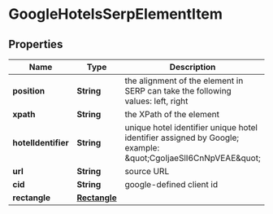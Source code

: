 

# GoogleHotelsSerpElementItem


## Properties

| Name | Type | Description | Notes |
|------------ | ------------- | ------------- | -------------|
|**position** | **String** | the alignment of the element in SERP can take the following values: left, right |  [optional] |
|**xpath** | **String** | the XPath of the element |  [optional] |
|**hotelIdentifier** | **String** | unique hotel identifier unique hotel identifier assigned by Google; example: \&quot;CgoIjaeSlI6CnNpVEAE\&quot; |  [optional] |
|**url** | **String** | source URL |  [optional] |
|**cid** | **String** | google-defined client id |  [optional] |
|**rectangle** | [**Rectangle**](Rectangle.md) |  |  [optional] |



